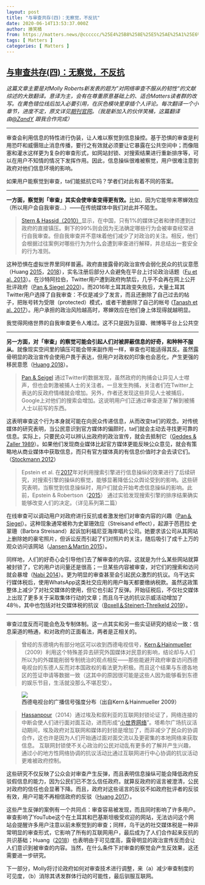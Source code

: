 ```yaml
---
layout: post
title: "与审查共存(四)：无察觉，不反抗"
date: 2020-06-14T13:53:37.000Z
author: 揍笑桶
from: https://matters.news/@cccccc/%25E4%25B8%258E%25E5%25AE%25A1%25E6%259F%25A5%25E5%2585%25B1%25E5%25AD%2598-%25E5%259B%259B-%25E6%2597%25A0%25E5%25AF%259F%25E8%25A7%2589-%25E4%25B8%258D%25E5%258F%258D%25E6%258A%2597-bafyreidkcugnpa6qgiqwvyjwfmrg26c5onqwpgr2nwwtjyzqsjkciw6lly
tags: [ Matters ]
categories: [ Matters ]
---
```

<!--1592142817000-->
[与审查共存(四)：无察觉，不反抗](https://matters.news/@cccccc/%25E4%25B8%258E%25E5%25AE%25A1%25E6%259F%25A5%25E5%2585%25B1%25E5%25AD%2598-%25E5%259B%259B-%25E6%2597%25A0%25E5%25AF%259F%25E8%25A7%2589-%25E4%25B8%258D%25E5%258F%258D%25E6%258A%2597-bafyreidkcugnpa6qgiqwvyjwfmrg26c5onqwpgr2nwwtjyzqsjkciw6lly)
------

<div>
<p><em>这篇文章主要是对Molly Roberts新发表的题为”对网络审查不服从的韧性“的文献综述的大致翻译。意译为主，会有在尊重原意基础上的、适合Matters读者群的改写。在黄色错位线后加入必要引用，在灰色模块里穿插个人评论。每次翻译一个小章节，进度不定，原文详见</em><a href="https://www.annualreviews.org/doi/abs/10.1146/annurev-polisci-050718-032837" target="_blank"><em>期刊官网</em></a><em>。（我是新加入的伙伴笑桶，这篇翻译由<a class="mention" href="https://matters.news/@andyischaos" target="_blank" data-display-name="ZandY" data-user-name="andyischaos" data-id="VXNlcjo5NTg">﻿<span>@ZandY</span>﻿</a> 跟我合作完成）</em></p><hr><p>审查会利用信息的特性进行伪装，让人难以察觉到信息操控。基于恐惧的审查是利用恐吓和威慑阻止消息传播，要行之有效就必须要让它暴露在公共空间中；而像阻塞和灌水这样更为复杂的审查形式，如网站封锁、对搜索结果进行重新排序等，可以在用户不知情的情况下发挥作用。因此，信息操纵很难被察觉，用户很难注意到政府对他们信息环境的影响。</p><p>如果用户能察觉到审查，ta们能抵抗它吗？学者们对此有着不同的答案。</p><hr><p><strong>一方面，察觉到「审查」其实会使审查变得更有效。</strong>比如，因为它能带来寒蝉效应（所以用户会自我审查…）——在传统媒体中我们对此并不陌生。</p><blockquote><a href="https://www.law.berkeley.edu/php-programs/faculty/facultyPubsPDF.php?facID=15878&pubID=3" target="_blank">Stern & Hassid（2010）</a>显示，在中国，只有1%的媒体记者和律师遭到过政府的直接镇压。剩下的99%则会因为无法确定哪些行为会被审查经常进行自我审查。但自我审查并不意味着他们减少了对政治的关注。相反，他们会根据过往案例对哪些行为为什么会遭到审查进行解释，并总结出一套安全的行为准则。</blockquote><p>这种恐惧在虚拟世界里同样普遍。政府直接露骨的政治宣传会弱化民众的抗议意愿（Huang <a href="https://www.jstor.org/stable/43664158?seq=1#metadata_info_tab_contents" target="_blank">2015</a>，<a href="https://www.journals.uchicago.edu/doi/abs/10.1086/696863" target="_blank">2018</a>），实名注册后部分人会避免在平台上讨论政治话题（<a href="https://papers.ssrn.com/sol3/papers.cfm?abstract_id=2265271" target="_blank">Fu et al. 2013</a>）。在沙特阿拉伯，Twitter用户遭到政府拘禁后，几乎不会再在网上公开批评政府（<a href="https://alexandra-siegel.com/wp-content/uploads/2019/05/Saudi_Twitter_APSR_RR.pdf" target="_blank">Pan & Siegel 2020</a>）。而2016年土耳其政变失败后，大量土耳其Twitter用户选择了自我审查：不仅是减少了发言，而且还删除了自己过去的帖子，把账号转为受限（protected）模式，或者干脆删除了自己的帐号 (<a href="https://www.usenix.org/conference/foci17/workshop-program/presentation/tanash" target="_blank">Tanash et al. 2017</a>）。用户承担的政治风险越高时，寒蝉效应在他们身上体现得就越明显。</p><pre class="ql-syntax">我觉得网络世界的自我审查更令人难过。这不只是因为豆瓣、微博等平台上公共空间的式微使个体不能随心所欲地表达自己的想法。有时候为了安全地呈现想法、讨论问题，发布的文字被乔装、甚至扭曲，继而造成了中文语言环境的污染。讨论中的欲言又止、阴阳怪调、拼音缩写等让人无奈又摸不着头脑，甚至会让人失去表达和交流的欲望。简单来说，我们不能用中文好好说话了。</pre><hr><p><strong>另一方面，对「审查」的察觉可能会引起人们对被屏蔽信息的好奇，和种种不服从</strong>。就像现实空间里的镇压可能会带来副作用一样，审查也可能适得其反。虽然露骨明显的政治宣传会使用户畏于表达，但用户对政权的印象也会恶化，产生更强的移民意愿（<a href="https://papers.ssrn.com/sol3/papers.cfm?abstract_id=3055019" target="_blank">Huang 2018</a>）。</p><blockquote><a href="https://www.cambridge.org/core/journals/american-political-science-review/article/how-saudi-crackdowns-fail-to-silence-online-dissent/1BA13DF8FD5D04EC181BCD4D1055254B" target="_blank">Pan & Seigel</a> 通过Twitter的数据发现，虽然政府的拘捕会让异见人士噤声，但也会刺激被捕人士的关注者。一旦发生拘捕，关注者们在Twitter上表达的反政府情绪就会增加。另外，作者还发现这些异见人士被捕后，Google上对他们的搜索会增加。这说明用户们正通过审查逐渐了解到被捕人士以前写的东西。</blockquote><p>这表明审查这个行为本身就可能在向民众传递信息，从而改变ta们的观念。对传统媒体的研究表明，当公民意识到官方媒体的偏颇时，ta们就会主动去寻找更可靠的信息。实际上，只要民众可以辨认出政府的政治宣传，就会去抵制它（<a href="https://www.semanticscholar.org/paper/Sources-of-Popular-Support-for-Authoritarian-Geddes-Zaller/8a1e4b28acc6a6714f373d37db682585962e0df6" target="_blank">Geddes & Zaller 1989</a>）。如果他们发现商业媒体比起官方媒体更能反映公众意见，就会有策略地从商业媒体中获取信息，而只有官方媒体真的有信息价值时才会去读它们。（<a href="https://www.cambridge.org/core/books/media-commercialization-and-authoritarian-rule-in-china/F393EFA6A12B5DC61A5C36AC5E2BBF06" target="_blank">Stockmann 2012</a>）</p><blockquote>Epstein et al. 在<a href="https://cbw.sh/static/pdf/epstein-2017-pacmhci.pdf" target="_blank">2017</a>年对利用搜索引擎进行信息操纵的效果进行了后续研究，对搜索引擎的操纵的察觉，能够显著降低公众舆论受到的影响。这些研究表明，当察觉到信息操纵时，用户们就会开始考虑信息操纵的影响。此前，Epstein & Robertson（<a href="https://www.pnas.org/content/pnas/112/33/E4512.full.pdf" target="_blank">2015</a>） 通过实验发现搜索引擎的排序结果确实能够改变人们的决定。（详见系列第二篇）</blockquote><p>在线审查可以调动用户对政府进行反抗或者激发他们对审查内容的兴趣（<a href="https://alexandra-siegel.com/wp-content/uploads/2019/05/Saudi_Twitter_APSR_RR.pdf" target="_blank">Pan＆Siegel</a>）。这种现象通常被称为史翠珊效应（Streisand effect），起源于芭芭拉·史翠珊（Barbra Streisand）起诉加利福尼亚海岸唱片公司。她要求该公司从其网站上删除她的豪宅照片，但诉讼反而引起了们对照片的关注，随后吸引了成千上万的观众访问该网站（<a href="https://ro.uow.edu.au/cgi/viewcontent.cgi?article=2890&context=lhapapers" target="_blank">Jansen＆Martin 2015</a>）。</p><p>同样地，人们的好奇心会引导他们去了解审查的内容。这就是为什么某些网站就算被封锁了，它的用户访问量还是很高；一旦某些内容被审查，对它们的搜索和访问就会暴增（<a href="https://firstmonday.org/article/view/5525/4155" target="_blank">Nabi 2014</a>）。更为明显的审查甚至会引起民众激烈的抗议。乌干达实行媒体税后，使用WhatsApp这类社交应用的用户每天都要缴纳税款。虽然这政策整体上减少了对社交媒体的使用，但它也引起了反弹。开始征税后，不仅社交媒体上出现了更多关于采取集体行动的文章；而且乌干达的抗议示威活动增加了48％，其中也包括对社交媒体税的抗议（<a href="https://arxiv.org/pdf/1909.04107.pdf" target="_blank">Boxell＆Steinert-Threlkeld 2019</a>）。</p><hr><p>审查过度反而可能会危及专制体制。这一点其实和另一些实证研究的结论一致：信息渠道的畅通，和对政府的正面看法，两者是正相关的。</p><blockquote>曾经的东德境内有部分地区可以收到西德电视信号，<a href="https://www.jstor.org/stable/25791984" target="_blank">Kern＆Hainmueller</a>（2009）利用这个特殊差异去研究外国媒体对民意的影响，结论却与人们所以为的外媒能削弱专制统治的观点相反——那些能避开政府审查访问西德电视台的东德人反而对本国政权的看法更为积极。而且这个结果与东德各地区的签证申请等数据一致（这其中的原因很可能是这些人因为能够看到东德的娱乐节目，生活就没那么不堪忍受）。</blockquote><figure class="image">      <picture>        <source type="image/webp" media="(min-width: 768px)" srcset="https://assets.matters.news/processed/1080w/embed/ea0c77ec-ab5e-4ba9-8daa-1c61d333f85c.webp" onerror="this.srcset='https://assets.matters.news/embed/ea0c77ec-ab5e-4ba9-8daa-1c61d333f85c.png'">        <source media="(min-width: 768px)" srcset="https://assets.matters.news/processed/1080w/embed/ea0c77ec-ab5e-4ba9-8daa-1c61d333f85c.png" onerror="this.srcset='https://assets.matters.news/embed/ea0c77ec-ab5e-4ba9-8daa-1c61d333f85c.png'">        <source type="image/webp" srcset="https://assets.matters.news/processed/540w/embed/ea0c77ec-ab5e-4ba9-8daa-1c61d333f85c.webp">        <img src="https://assets.matters.news/embed/ea0c77ec-ab5e-4ba9-8daa-1c61d333f85c.png" srcset="https://assets.matters.news/processed/540w/embed/ea0c77ec-ab5e-4ba9-8daa-1c61d333f85c.png" loading="lazy" referrerpolicy="no-referrer">      </picture>    <figcaption><span>西德电视台的广播信号强度分布（出自Kern＆Hainmueller 2009）</span></figcaption></figure><blockquote><a href="https://www.tandfonline.com/doi/abs/10.1080/10584609.2012.737439" target="_blank">Hassanpour</a>（2014）通过埃及和叙利亚的互联网封锁论证了，网络连接的中断会使人们进行面对面互动，进而形成“<a href="https://zh.wikipedia.org/wiki/%E5%B0%8F%E4%B8%96%E7%95%8C%E7%B6%B2%E8%B7%AF" target="_blank">小世界网络</a>”。塔希尔广场抗议活动期间，埃及政府对互联网和媒体的封锁是增加了，而非减少了民众的协调合作，这也许是因为人们开始通过面对面交流以及更密集的本地网络来获取信息。 互联网封锁使不关心政治的公民对动乱有更多的了解并产生兴趣，通过小的地方性网络协调的抗议活动比通过互联网进行中心协调的抗议活动更难被政府控制。</blockquote><p>这些研究不仅反映了公众会对审查产生反弹，而且表明信息操纵可能会降低政府反驳假信息的能力，因为公民们已不怎么信任政府。就算反政府的谣言被澄清，公民对政府的信任也会显著下降。而且，政府对这些谣言的反驳不如政府批评者的反驳有效，用户可能不再相信政府的反驳（<a href="https://www.cambridge.org/core/journals/british-journal-of-political-science/article/war-of-misinformation-the-political-effects-of-rumors-and-rumor-rebuttals-in-an-authoritarian-country/9BA716D7394435F5A0C2291EC5E7B5B7" target="_blank">Huang 2017</a>）。</p><p>这些产生反弹的案例有一个共同点：审查容易被发现，而且同时影响了许多用户。审查影响了YouTube这个在土耳其和巴基斯坦极受欢迎的网站，无法访问这个网站会提醒许多用户注意以前未察觉到的审查；同样，乌干达的社交媒体税是一种非常明显的审查形式，它影响了所有的互联网用户，最后成为了人们合作起来反抗的共识基础；Huang（<a href="https://papers.ssrn.com/sol3/papers.cfm?abstract_id=3055019" target="_blank">2018</a>）也表明由于可见度高，露骨明显的政治宣传反而会让人们意识到被审查的内容。当然，在什么条件下对审查的察觉会产生反效果，这还需要进一步研究。</p><p>下一部分，Molly将讨论政府如何对审查技术进行调整，来（a）减少审查制度的可见度，（b）消除其诱发群体行动的可能性，最后驯服互联网。</p><p> </p>
</div>
